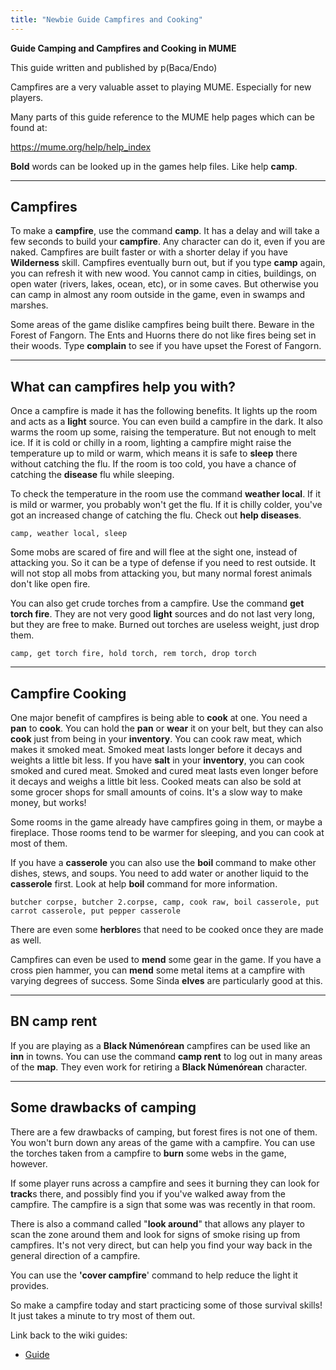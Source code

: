 ```yaml
---
title: "Newbie Guide Campfires and Cooking"
---
```


**Guide Camping and Campfires and Cooking in MUME**

This guide written and published by p(Baca/Endo)

Campfires are a very valuable asset to playing MUME. Especially for new
players.

Many parts of this guide reference to the MUME help pages which can be
found at:

<https://mume.org/help/help_index>

**Bold** words can be looked up in the games help files. Like help
**camp**.

------------------------------------------------------------------------

## **Campfires**

To make a **campfire**, use the command **camp**. It has a delay and
will take a few seconds to build your **campfire**. Any character can do
it, even if you are naked. Campfires are built faster or with a shorter
delay if you have **Wilderness** skill. Campfires eventually burn out,
but if you type **camp** again, you can refresh it with new wood. You
cannot camp in cities, buildings, on open water (rivers, lakes, ocean,
etc), or in some caves. But otherwise you can camp in almost any room
outside in the game, even in swamps and marshes.

Some areas of the game dislike campfires being built there. Beware in
the Forest of Fangorn. The Ents and Huorns there do not like fires being
set in their woods. Type **complain** to see if you have upset the
Forest of Fangorn.

------------------------------------------------------------------------

## **What can campfires help you with?**

Once a campfire is made it has the following benefits. It lights up the
room and acts as a **light** source. You can even build a campfire in
the dark. It also warms the room up some, raising the temperature. But
not enough to melt ice. If it is cold or chilly in a room, lighting a
campfire might raise the temperature up to mild or warm, which means it
is safe to **sleep** there without catching the flu. If the room is too
cold, you have a chance of catching the **disease** flu while sleeping.

To check the temperature in the room use the command **weather local**.
If it is mild or warmer, you probably won't get the flu. If it is chilly
colder, you've got an increased change of catching the flu. Check out
**help diseases**.

`camp, weather local, sleep`

Some mobs are scared of fire and will flee at the sight one, instead of
attacking you. So it can be a type of defense if you need to rest
outside. It will not stop all mobs from attacking you, but many normal
forest animals don't like open fire.

You can also get crude torches from a campfire. Use the command **get
torch fire**. They are not very good **light** sources and do not last
very long, but they are free to make. Burned out torches are useless
weight, just drop them.

`camp, get torch fire, hold torch, rem torch, drop torch`

------------------------------------------------------------------------

## **Campfire Cooking**

One major benefit of campfires is being able to **cook** at one. You
need a **pan** to **cook**. You can hold the **pan** or **wear** it on
your belt, but they can also **cook** just from being in your
**inventory**. You can cook raw meat, which makes it smoked meat. Smoked
meat lasts longer before it decays and weights a little bit less. If you
have **salt** in your **inventory**, you can cook smoked and cured meat.
Smoked and cured meat lasts even longer before it decays and weighs a
little bit less. Cooked meats can also be sold at some grocer shops for
small amounts of coins. It's a slow way to make money, but works!

Some rooms in the game already have campfires going in them, or maybe a
fireplace. Those rooms tend to be warmer for sleeping, and you can cook
at most of them.

If you have a **casserole** you can also use the **boil** command to
make other dishes, stews, and soups. You need to add water or another
liquid to the **casserole** first. Look at help **boil** command for
more information.

`butcher corpse, butcher 2.corpse, camp, cook raw, boil casserole, put carrot casserole, put pepper casserole`

There are even some **herblore**s that need to be cooked once they are
made as well.

Campfires can even be used to **mend** some gear in the game. If you
have a cross pien hammer, you can **mend** some metal items at a
campfire with varying degrees of success. Some Sinda **elves** are
particularly good at this.

------------------------------------------------------------------------

## **BN camp rent**

If you are playing as a **Black Númenórean** campfires can be used like
an **inn** in towns. You can use the command **camp rent** to log out in
many areas of the **map**. They even work for retiring a **Black
Númenórean** character.

------------------------------------------------------------------------

## **Some drawbacks of camping**

There are a few drawbacks of camping, but forest fires is not one of
them. You won't burn down any areas of the game with a campfire. You can
use the torches taken from a campfire to **burn** some webs in the game,
however.

If some player runs across a campfire and sees it burning they can look
for **track**s there, and possibly find you if you've walked away from
the campfire. The campfire is a sign that some was was recently in that
room.

There is also a command called "**look around**" that allows any player
to scan the zone around them and look for signs of smoke rising up from
campfires. It's not very direct, but can help you find your way back in
the general direction of a campfire.

You can use the **'cover campfire**' command to help reduce the light it
provides.

So make a campfire today and start practicing some of those survival
skills! It just takes a minute to try most of them out.

Link back to the wiki guides:

- [Guide](Guide "wikilink")